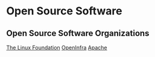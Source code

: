 # Open Source Software

## Open Source Software Organizations
[The Linux Foundation](https://www.linuxfoundation.org/)
[OpenInfra](https://openinfra.dev/)
[Apache](https://apache.org/)